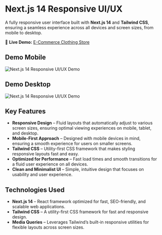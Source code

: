 

# Next.js 14 Responsive UI/UX  

A fully responsive user interface built with **Next.js 14** and **Tailwind CSS**, ensuring a seamless experience across all devices and screen sizes, from mobile to desktop.

🚀 **Live Demo:** [E-Commerce Clothing Store](https://nextjs-14-ui-ux-qer9.vercel.app/)  

## Demo Mobile
![Next.js 14 Responsive UI/UX  Demo](./demo2.gif)  

## Demo Desktop
![Next.js 14 Responsive UI/UX  Demo](./demo1.gif)  





## Key Features  
- **Responsive Design** – Fluid layouts that automatically adjust to various screen sizes, ensuring optimal viewing experiences on mobile, tablet, and desktop.  
- **Mobile-First Approach** – Designed with mobile devices in mind, ensuring a smooth experience for users on smaller screens.  
- **Tailwind CSS** – Utility-first CSS framework that makes styling responsive layouts fast and easy.  
- **Optimized for Performance** – Fast load times and smooth transitions for a fluid user experience on all devices.  
- **Clean and Minimalist UI** – Simple, intuitive design that focuses on usability and user experience.  

## Technologies Used  
- **Next.js 14** – React framework optimized for fast, SEO-friendly, and scalable web applications.  
- **Tailwind CSS** – A utility-first CSS framework for fast and responsive design.  
- **Media Queries** – Leverages Tailwind’s built-in responsive utilities for flexible layouts across screen sizes.  






